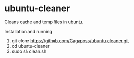 # ubuntu-cleaner
Cleans cache and temp files in ubuntu.

Installation and running
1. git clone https://github.com/Gagaposs/ubuntu-cleaner.git
2. cd ubuntu-cleaner
3. sudo sh clean.sh
